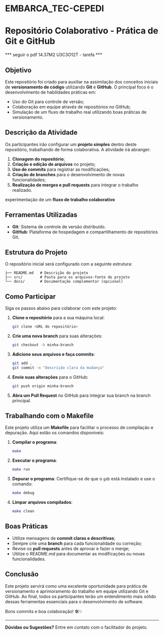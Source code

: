 # EMBARCA_TEC-CEPEDI

# Repositório Colaborativo - Prática de Git e GitHub

*** seguir o pdf  14.37M2 U3C3O12T - tarefa ***

## Objetivo
Este repositório foi criado para auxiliar na assimilação dos conceitos iniciais de **versionamento de código** utilizando **Git** e **GitHub**. O principal foco é o desenvolvimento de habilidades práticas em:

- Uso do Git para controle de versão;
- Colaboração em equipe através de repositórios no GitHub;
- Simulação de um fluxo de trabalho real utilizando boas práticas de versionamento.

## Descrição da Atividade
Os participantes irão configurar um **projeto simples** dentro deste repositório, trabalhando de forma colaborativa. A atividade irá abranger:

1. **Clonagem do repositório**;
2. **Criação e edição de arquivos** no projeto;
3. **Uso de commits** para registrar as modificações;
4. **Criação de branches** para o desenvolvimento de novas funcionalidades;
5. **Realização de merges e pull requests** para integrar o trabalho realizado.

experimentação de um **fluxo de trabalho colaborativo**

## Ferramentas Utilizadas
- **Git**: Sistema de controle de versão distribuído.
- **GitHub**: Plataforma de hospedagem e compartilhamento de repositórios Git.

## Estrutura do Projeto
O repositório inicial será configurado com a seguinte estrutura:

```
├── README.md   # Descrição do projeto
├── src/        # Pasta para os arquivos-fonte do projeto
└── docs/       # Documentação complementar (opcional)
```

## Como Participar
Siga os passos abaixo para colaborar com este projeto:

1. **Clone o repositório** para a sua máquina local:
   ```bash
   git clone <URL do repositório>
   ```

2. **Crie uma nova branch** para suas alterações:
   ```bash
   git checkout -b minha-branch
   ```

3. **Adicione seus arquivos e faça commits**:
   ```bash
   git add .
   git commit -m "Descrição clara da mudança"
   ```

4. **Envie suas alterações** para o GitHub:
   ```bash
   git push origin minha-branch
   ```

5. **Abra um Pull Request** no GitHub para integrar sua branch na branch principal.

## Trabalhando com o Makefile
Este projeto utiliza um **Makefile** para facilitar o processo de compilação e depuração. Aqui estão os comandos disponíveis:

1. **Compilar o programa**:
   ```bash
   make
   ```

2. **Executar o programa**:
   ```bash
   make run
   ```

3. **Depurar o programa**:
   Certifique-se de que o `gdb` está instalado e use o comando:
   ```bash
   make debug
   ```

4. **Limpar arquivos compilados**:
   ```bash
   make clean
   ```

## Boas Práticas
- Utilize mensagens de **commit claras e descritivas**;
- Sempre crie uma **branch** para cada funcionalidade ou correção;
- Revise os **pull requests** antes de aprovar e fazer o merge;
- Utilize o README.md para documentar as modificações ou novas funcionalidades.

## Conclusão
Este projeto servirá como uma excelente oportunidade para prática de versionamento e aprimoramento do trabalho em equipe utilizando Git e GitHub. Ao final, todos os participantes terão um entendimento mais sólido dessas ferramentas essenciais para o desenvolvimento de software.

Bons commits e boa colaboração! 🛠️✨

---

**Dúvidas ou Sugestões?** Entre em contato com o facilitador do projeto.
